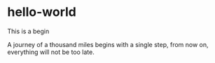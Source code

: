 # hello-world
This is a begin


A journey of a thousand miles begins with a single step, from now on, everything will not be too late.
